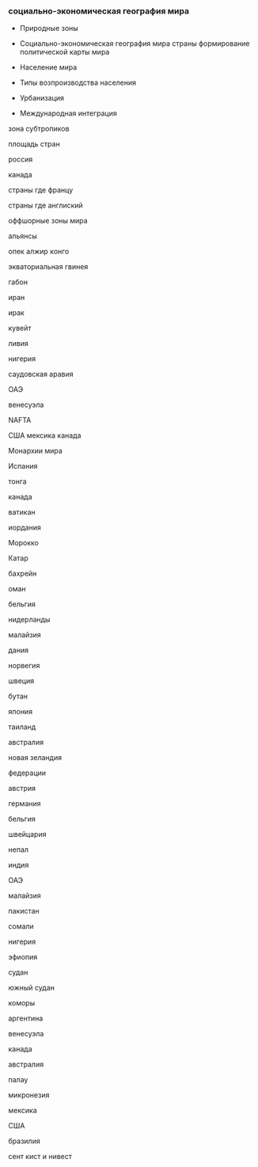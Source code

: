 
### социально-экономическая география мира









- Природные зоны

- Социально-экономическая география мира страны формирование политической карты мира 

- Население мира

- Типы возпроизводства населения

- Урбанизация

- Международная интеграция













зона субтропиков


площадь стран

россия

канада


страны где францу





страны где англиский


















оффшорные зоны мира















альянсы



 опек
 алжир
конго


экваториальная гвинея

габон

иран

ирак

кувейт

ливия



нигерия

саудовская аравия

ОАЭ

венесуэла





NAFTA

США
мексика
канада







Монархии мира



Испания

тонга


канада


ватикан

иордания


Морокко

Катар

бахрейн

оман







бельгия

нидерланды




малайзия




















дания

норвегия

швеция














































бутан








япония






таиланд

австралия

новая зеландия





федерации

австрия

германия


бельгия

швейцария




непал

индия



ОАЭ


малайзия





пакистан





сомали








нигерия








эфиопия





судан




южный судан




коморы




аргентина




венесуэла



канада


австралия


палау


микронезия






мексика




США


бразилия






сент кист и нивест














